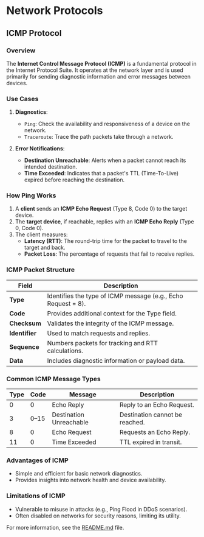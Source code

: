 # Network Protocols

## ICMP Protocol

### Overview

The **Internet Control Message Protocol (ICMP)** is a fundamental protocol in the Internet Protocol Suite. It operates at the network layer and is used primarily for sending diagnostic information and error messages between devices.

### Use Cases

1. **Diagnostics**:
   - `Ping`: Check the availability and responsiveness of a device on the network.
   - `Traceroute`: Trace the path packets take through a network.

2. **Error Notifications**:
   - **Destination Unreachable**: Alerts when a packet cannot reach its intended destination.
   - **Time Exceeded**: Indicates that a packet's TTL (Time-To-Live) expired before reaching the destination.

### How Ping Works

1. A **client** sends an **ICMP Echo Request** (Type 8, Code 0) to the target device.
2. The **target device**, if reachable, replies with an **ICMP Echo Reply** (Type 0, Code 0).
3. The client measures:
   - **Latency (RTT)**: The round-trip time for the packet to travel to the target and back.
   - **Packet Loss**: The percentage of requests that fail to receive replies.

### ICMP Packet Structure

| Field           | Description                                                 |
|------------------|-------------------------------------------------------------|
| **Type**         | Identifies the type of ICMP message (e.g., Echo Request = 8).|
| **Code**         | Provides additional context for the Type field.             |
| **Checksum**     | Validates the integrity of the ICMP message.                |
| **Identifier**   | Used to match requests and replies.                         |
| **Sequence**     | Numbers packets for tracking and RTT calculations.          |
| **Data**         | Includes diagnostic information or payload data.            |

### Common ICMP Message Types

| Type | Code | Message                              | Description                     |
|------|------|--------------------------------------|---------------------------------|
| 0    | 0    | Echo Reply                          | Reply to an Echo Request.       |
| 3    | 0–15 | Destination Unreachable             | Destination cannot be reached.  |
| 8    | 0    | Echo Request                        | Requests an Echo Reply.         |
| 11   | 0    | Time Exceeded                       | TTL expired in transit.         |

### Advantages of ICMP

- Simple and efficient for basic network diagnostics.
- Provides insights into network health and device availability.

### Limitations of ICMP

- Vulnerable to misuse in attacks (e.g., Ping Flood in DDoS scenarios).
- Often disabled on networks for security reasons, limiting its utility.

For more information, see the [README.md](README.md) file.
